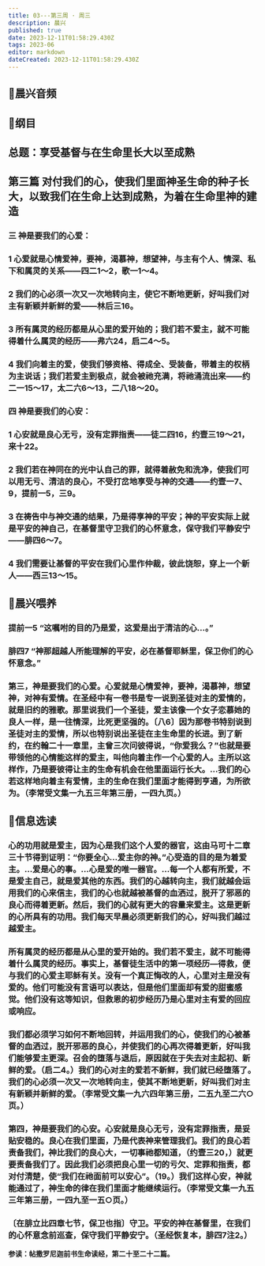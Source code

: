 ```yaml
---
title: 03---第三周 · 周三
description: 晨兴
published: true
date: 2023-12-11T01:58:29.430Z
tags: 2023-06
editor: markdown
dateCreated: 2023-12-11T01:58:29.430Z
---
```


## 🎵晨兴音频

## 📖纲目

## 总题：享受基督与在生命里长大以至成熟

## 第三篇   对付我们的心，使我们里面神圣生命的种子长大，以致我们在生命上达到成熟，为着在生命里神的建造

### 三   神是要我们的心爱：

### 1   心爱就是心情爱神，要神，渴慕神，想望神，与主有个人、情深、私下和属灵的关系——四二1～2，歌一1～4。

### 2   我们的心必须一次又一次地转向主，使它不断地更新，好叫我们对主有新颖并新鲜的爱——林后三16。

### 3   所有属灵的经历都是从心里的爱开始的；我们若不爱主，就不可能得着什么属灵的经历——弗六24，启二4～5。

### 4   我们向着主的爱，使我们够资格、得成全、受装备，带着主的权柄为主说话；我们若爱主到极点，就会被祂充满，将祂涌流出来——约二一15～17，太二六6～13，二八18～20。

### 四   神是要我们的心安：

### 1   心安就是良心无亏，没有定罪指责——徒二四16，约壹三19～21，来十22。

### 2   我们若在神同在的光中认自己的罪，就得着赦免和洗净，使我们可以用无亏、清洁的良心，不受打岔地享受与神的交通——约壹一7、9，提前一5，三9。

### 3   在祷告中与神交通的结果，乃是得享神的平安；神的平安实际上就是平安的神自己，在基督里守卫我们的心怀意念，保守我们平静安宁——腓四6～7。

### 4   我们需要让基督的平安在我们心里作仲裁，彼此饶恕，穿上一个新人——西三13～15。

## 📖晨兴喂养

### 提前一5   “这嘱咐的目的乃是爱，这爱是出于清洁的心…。”

### 腓四7   “神那超越人所能理解的平安，必在基督耶稣里，保卫你们的心怀意念。”

### 第三，神是要我们的心爱。心爱就是心情爱神，要神，渴慕神，想望神，对神有爱情。在圣经中有一卷书是专一说到圣徒对主的爱情的，就是旧约的雅歌。那里说我们一个圣徒，爱主该像一个女子恋慕她的良人一样，是一往情深，比死更坚强的。〔八6〕因为那卷书特别说到圣徒对主的爱情，所以也特别说出圣徒在主生命里的长进。到了新约，在约翰二十一章里，主曾三次问彼得说，“你爱我么？”也就是要带领他的心情能这样的爱主，叫他向着主作一个心爱的人。主所以这样作，乃是要彼得让主的生命有机会在他里面运行长大。…我们的心若这样地向着主有爱情，主的生命在我们里面才能得到亨通，为所欲为。（李常受文集一九五三年第三册，一四九页。）

## 📖信息选读

### 心的功用就是爱主，因为心是我们这个人爱的器官，这由马可十二章三十节得到证明：“你要全心…爱主你的神。”心受造的目的是为着爱主。…爱是心的事。…心是爱的唯一器官。…每一个人都有所爱，不是爱主自己，就是爱其他的东西。我们的心越转向主，我们就越会运用我们的心来信主，我们的心也就越被基督的血洒过，脱开了邪恶的良心而得着更新。然后，我们的心就有更大的容量来爱主。这是更新的心所具有的功用。我们每天早晨必须更新我们的心，好叫我们越过越爱主。

### 所有属灵的经历都是从心里的爱开始的。我们若不爱主，就不可能得着什么属灵的经历。事实上，基督徒生活中的第一项经历—得救，便与我们的心爱主耶稣有关。没有一个真正悔改的人，心里对主是没有爱的。他们可能没有言语可以表达，但是他们里面却有爱的甜蜜感觉。他们没有这等知识，但救恩的初步经历乃是心里对主有爱的回应或响应。

### 我们都必须学习如何不断地回转，并运用我们的心，使我们的心被基督的血洒过，脱开邪恶的良心，并使我们的心再次得着更新，好叫我们能够爱主更深。召会的堕落与退后，原因就在于失去对主起初、新鲜的爱。（启二4。）我们的心对主的爱若不新鲜，我们就已经堕落了。我们的心必须一次又一次地转向主，使其不断地更新，好叫我们对主有新颖并新鲜的爱。（李常受文集一九六四年第三册，二五九至二六○页。）

### 第四，神是要我们的心安。心安就是良心无亏，没有定罪指责，是妥贴安稳的。良心在我们里面，乃是代表神来管理我们。我们的良心若责备我们，神比我们的良心大，一切事祂都知道，（约壹三20，）就更要责备我们了。因此我们必须把良心里一切的亏欠、定罪和指责，都对付清楚，使“我们在祂面前可以安心”。（19。）我们这样心安，神就能通过了，神生命的律在我们里面才能继续运行。（李常受文集一九五三年第三册，一四九至一五○页。）

### 〔在腓立比四章七节，保卫也指〕守卫。平安的神在基督里，在我们的心怀意念前巡查，保守我们平静安宁。（圣经恢复本，腓四7注2。）

**参读：帖撒罗尼迦前书生命读经，第二十至二十二篇。**
<!-- Google tag (gtag.js) -->
<script async src="https://www.googletagmanager.com/gtag/js?id=G-1P8709Z16T"></script>
<script>
  window.dataLayer = window.dataLayer || [];
  function gtag(){dataLayer.push(arguments);}
  gtag('js', new Date());

  gtag('config', 'G-1P8709Z16T');
</script>